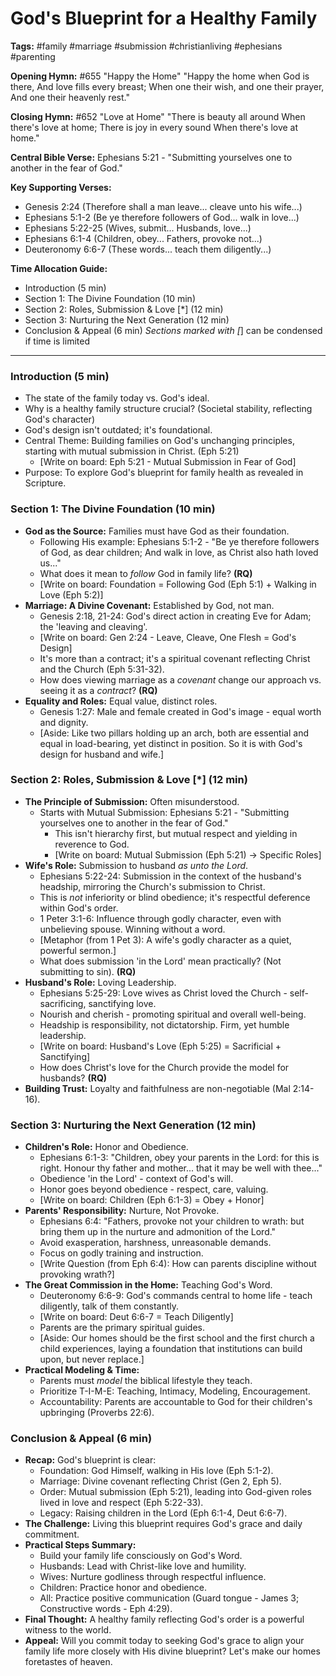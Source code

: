 # God's Blueprint for a Healthy Family

**Tags:** #family #marriage #submission #christianliving #ephesians #parenting

**Opening Hymn:** #655 "Happy the Home"
"Happy the home when God is there, And love fills every breast; When one their wish, and one their prayer, And one their heavenly rest."

**Closing Hymn:** #652 "Love at Home"
"There is beauty all around When there's love at home; There is joy in every sound When there's love at home."

**Central Bible Verse:** Ephesians 5:21 - "Submitting yourselves one to another in the fear of God."

**Key Supporting Verses:**
*   Genesis 2:24 (Therefore shall a man leave... cleave unto his wife...)
*   Ephesians 5:1-2 (Be ye therefore followers of God... walk in love...)
*   Ephesians 5:22-25 (Wives, submit... Husbands, love...)
*   Ephesians 6:1-4 (Children, obey... Fathers, provoke not...)
*   Deuteronomy 6:6-7 (These words... teach them diligently...)

**Time Allocation Guide:**
- Introduction (5 min)
- Section 1: The Divine Foundation (10 min)
- Section 2: Roles, Submission & Love [*] (12 min)
- Section 3: Nurturing the Next Generation (12 min)
- Conclusion & Appeal (6 min)
*Sections marked with [*] can be condensed if time is limited

---

### Introduction (5 min)

-   The state of the family today vs. God's ideal.
-   Why is a healthy family structure crucial? (Societal stability, reflecting God's character)
-   God's design isn't outdated; it's foundational.
-   Central Theme: Building families on God's unchanging principles, starting with mutual submission in Christ. (Eph 5:21)
    -   [Write on board: Eph 5:21 - Mutual Submission in Fear of God]
-   Purpose: To explore God's blueprint for family health as revealed in Scripture.

### Section 1: The Divine Foundation (10 min)

-   **God as the Source:** Families must have God as their foundation.
    -   Following His example: Ephesians 5:1-2 - "Be ye therefore followers of God, as dear children; And walk in love, as Christ also hath loved us..."
    -   What does it mean to *follow* God in family life? **(RQ)**
    -   [Write on board: Foundation = Following God (Eph 5:1) + Walking in Love (Eph 5:2)]
-   **Marriage: A Divine Covenant:** Established by God, not man.
    -   Genesis 2:18, 21-24: God's direct action in creating Eve for Adam; the 'leaving and cleaving'.
    -   [Write on board: Gen 2:24 - Leave, Cleave, One Flesh = God's Design]
    -   It's more than a contract; it's a spiritual covenant reflecting Christ and the Church (Eph 5:31-32).
    -   How does viewing marriage as a *covenant* change our approach vs. seeing it as a *contract*? **(RQ)**
-   **Equality and Roles:** Equal value, distinct roles.
    -   Genesis 1:27: Male and female created in God's image - equal worth and dignity.
    -   [Aside: Like two pillars holding up an arch, both are essential and equal in load-bearing, yet distinct in position. So it is with God's design for husband and wife.]

### Section 2: Roles, Submission & Love [*] (12 min)

-   **The Principle of Submission:** Often misunderstood.
    -   Starts with Mutual Submission: Ephesians 5:21 - "Submitting yourselves one to another in the fear of God."
        -   This isn't hierarchy first, but mutual respect and yielding in reverence to God.
        -   [Write on board: Mutual Submission (Eph 5:21) -> Specific Roles]
-   **Wife's Role:** Submission to husband *as unto the Lord*.
    -   Ephesians 5:22-24: Submission in the context of the husband's headship, mirroring the Church's submission to Christ.
    -   This is *not* inferiority or blind obedience; it's respectful deference within God's order.
    -   1 Peter 3:1-6: Influence through godly character, even with unbelieving spouse. Winning without a word.
    -   [Metaphor (from 1 Pet 3): A wife's godly character as a quiet, powerful sermon.]
    -   What does submission 'in the Lord' mean practically? (Not submitting to sin). **(RQ)**
-   **Husband's Role:** Loving Leadership.
    -   Ephesians 5:25-29: Love wives as Christ loved the Church - self-sacrificing, sanctifying love.
    -   Nourish and cherish - promoting spiritual and overall well-being.
    -   Headship is responsibility, not dictatorship. Firm, yet humble leadership.
    -   [Write on board: Husband's Love (Eph 5:25) = Sacrificial + Sanctifying]
    -   How does Christ's love for the Church provide the model for husbands? **(RQ)**
-   **Building Trust:** Loyalty and faithfulness are non-negotiable (Mal 2:14-16).

### Section 3: Nurturing the Next Generation (12 min)

-   **Children's Role:** Honor and Obedience.
    -   Ephesians 6:1-3: "Children, obey your parents in the Lord: for this is right. Honour thy father and mother... that it may be well with thee..."
    -   Obedience 'in the Lord' - context of God's will.
    -   Honor goes beyond obedience - respect, care, valuing.
    -   [Write on board: Children (Eph 6:1-3) = Obey + Honor]
-   **Parents' Responsibility:** Nurture, Not Provoke.
    -   Ephesians 6:4: "Fathers, provoke not your children to wrath: but bring them up in the nurture and admonition of the Lord."
    -   Avoid exasperation, harshness, unreasonable demands.
    -   Focus on godly training and instruction.
    -   [Write Question (from Eph 6:4): How can parents discipline without provoking wrath?]
-   **The Great Commission in the Home:** Teaching God's Word.
    -   Deuteronomy 6:6-9: God's commands central to home life - teach diligently, talk of them constantly.
    -   [Write on board: Deut 6:6-7 = Teach Diligently]
    -   Parents are the primary spiritual guides.
    -   [Aside: Our homes should be the first school and the first church a child experiences, laying a foundation that institutions can build upon, but never replace.]
-   **Practical Modeling & Time:**
    -   Parents must *model* the biblical lifestyle they teach.
    -   Prioritize T-I-M-E: Teaching, Intimacy, Modeling, Encouragement.
    -   Accountability: Parents are accountable to God for their children's upbringing (Proverbs 22:6).

### Conclusion & Appeal (6 min)

-   **Recap:** God's blueprint is clear:
    -   Foundation: God Himself, walking in His love (Eph 5:1-2).
    -   Marriage: Divine covenant reflecting Christ (Gen 2, Eph 5).
    -   Order: Mutual submission (Eph 5:21), leading into God-given roles lived in love and respect (Eph 5:22-33).
    -   Legacy: Raising children in the Lord (Eph 6:1-4, Deut 6:6-7).
-   **The Challenge:** Living this blueprint requires God's grace and daily commitment.
-   **Practical Steps Summary:**
    -   Build your family life consciously on God's Word.
    -   Husbands: Lead with Christ-like love and humility.
    -   Wives: Nurture godliness through respectful influence.
    -   Children: Practice honor and obedience.
    -   All: Practice positive communication (Guard tongue - James 3; Constructive words - Eph 4:29).
-   **Final Thought:** A healthy family reflecting God's order is a powerful witness to the world.
-   **Appeal:** Will you commit today to seeking God's grace to align your family life more closely with His divine blueprint? Let's make our homes foretastes of heaven.
